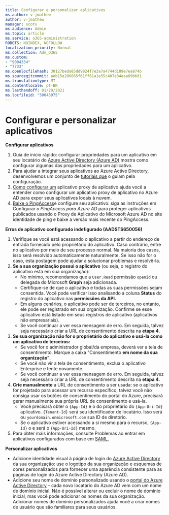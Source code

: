 ```yaml
---
title: Configurar e personalizar aplicativos
ms.author: v-jmathew
author: v-jmathew
manager: scotv
ms.audience: Admin
ms.topic: article
ms.service: o365-administration
ROBOTS: NOINDEX, NOFOLLOW
localization_priority: Normal
ms.collection: Adm_O365
ms.custom:
- "9004334"
- "7733"
ms.openlocfilehash: 30127beda85dd9824f7e3a7a4744d109e7ea874b
ms.sourcegitcommit: aeb15e206865f61ff61a1e55c407e34eaa89b6d1
ms.translationtype: MT
ms.contentlocale: pt-BR
ms.lasthandoff: 01/29/2021
ms.locfileid: "50043975"
---
```

# <a name="configure-and-customize-applications"></a>Configurar e personalizar aplicativos

**Configurar aplicativos**

1. Guia de início rápido: configurar propriedades para um aplicativo em seu locatário do [Azure Active Directory (Azure AD)](https://docs.microsoft.com/azure/active-directory/manage-apps/add-application-portal-configure) mostra como configurar algumas das propriedades para um aplicativo.
2. Para ajudar a integrar seus aplicativos ao Azure Active Directory, desenvolvemos um conjunto de [tutoriais que](https://docs.microsoft.com/azure/active-directory/saas-apps/tutorial-list) o guiam pela configuração.
3. [Como configurar um](https://docs.microsoft.com/azure/active-directory/manage-apps/application-proxy-config-how-to) aplicativo proxy de aplicativo ajuda você a entender como configurar um aplicativo proxy de aplicativo no Azure AD para expor seus aplicativos locais à nuvem.
4. [Baixe o PingAccess](https://docs.microsoft.com/azure/active-directory/manage-apps/application-proxy-ping-access-publishing-guide#download-pingaccess-and-configure-your-application)e configure seu aplicativo: siga as instruções em Configurar *o PingAccess para Azure AD* para proteger aplicativos publicados usando o Proxy de Aplicativo do Microsoft Azure AD no site identidade de ping e baixe a versão mais recente do PingAccess.

**Erros de aplicativo configurado indefigurado (AADSTS650056)**

1. Verifique se você está acessando o aplicativo a partir do endereço de entrada fornecido pelo proprietário do aplicativo. Caso contrário, entre no aplicativo por meio de seu processo normal. Na maioria dos casos, isso será resolvido automaticamente naturalmente. Se isso não for o caso, esta postagem pode ajudar a solucionar problemas e resolvê-la.
2. **Se a sua organização possui o aplicativo** (ou seja, o registro do aplicativo está em sua organização):
    - No mínimo, recomendamos que a `User.Read` permissão `openid` ou delegada do Microsoft **Graph** seja adicionada.
    - Certifique-se de que o aplicativo e todas as suas permissões sejam consentida. Você pode verificar isso analisando a coluna **Status** do registro do aplicativo nas **permissões da API.**
    - Em alguns cenários, o aplicativo pode ser de terceiros, no entanto, ele pode ser registrado em sua organização. Confirme se esse aplicativo está listado em seus registros de aplicativo (aplicativos não empresariais).
    - Se você continuar a ver essa mensagem de erro. Em seguida, talvez seja necessário criar a URL de consentimento descrita na **etapa 4.**
3. **Se sua organização não for o proprietário do aplicativo e usá-la como um aplicativo de terceiros:**
    - Se você for o administrador global/da empresa, deverá ver a tela de consentimento. Marque a caixa "Consentimento **em nome da sua organização".**
    - Se você não vir a tela de consentimento, exclua o aplicativo Enterprise e tente novamente.
    - Se você continuar a ver essa mensagem de erro. Em seguida, talvez seja necessário criar a URL de consentimento descrita na **etapa 4.**
4. **Crie manualmente** a URL de consentimento a ser usada: se o aplicativo for projetado para acessar um recurso específico, talvez você não consiga usar os botões de consentimento do portal do Azure, precisará gerar manualmente sua própria URL de consentimento e usá-la.
    - Você precisará obter o `{App-Id}` e o do proprietário do `{App-Uri-Id}` aplicativo. `{Tenant-Id}` será seu identificador de locatário. Isso será ou `yourdomain.onmicrosoft.com` sua ID de diretório.
    - Se o aplicativo estiver acessando a si mesmo para o recurso, `{App-Id}` o e será o `{App-Uri-Id}` mesmo.
5. Para obter mais informações, consulte Problemas ao entrar em aplicativos configurados com base em [SAML.](https://docs.microsoft.com/azure/active-directory/manage-apps/application-sign-in-problem-federated-sso-gallery#misconfigured-application)

**Personalizar aplicativos**

- Adicione identidade visual à página de login do [Azure Active Directory](https://docs.microsoft.com/azure/active-directory/fundamentals/customize-branding) da sua organização: use o logotipo da sua organização e esquemas de cores personalizados para fornecer uma aparência consistente para as páginas de login do Azure Active Directory (Azure AD).
- Adicione seu nome de domínio personalizado usando o [portal do Azure Active Directory](https://docs.microsoft.com/azure/active-directory/fundamentals/add-custom-domain) – cada novo locatário do Azure AD vem com um nome de domínio inicial. Não é possível alterar ou excluir o nome de domínio inicial, mas você pode adicionar os nomes da sua organização. Adicionar nomes de domínio personalizados ajuda você a criar nomes de usuário que são familiares para seus usuários.
